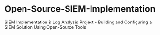 # Open-Source-SIEM-Implementation
SIEM Implementation &amp; Log Analysis Project - Building and Configuring a SIEM Solution Using Open-Source Tools
